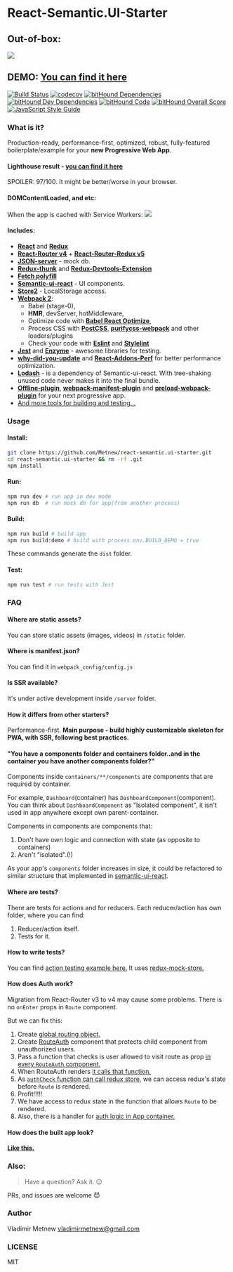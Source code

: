 # React-Semantic.UI-Starter

## Out-of-box:

![](https://github.com/Metnew/react-semantic.ui-starter/blob/for-gh/screen.gif)

## DEMO: [You can find it here](https://metnew.github.io/react-semantic.ui-starter/)

[![Build Status](https://travis-ci.org/Metnew/react-semantic.ui-starter.svg?branch=master)](https://travis-ci.org/Metnew/react-semantic.ui-starter)
[![codecov](https://codecov.io/gh/Metnew/react-semantic.ui-starter/branch/master/graph/badge.svg)](https://codecov.io/gh/Metnew/react-semantic.ui-starter)
[![bitHound Dependencies](https://www.bithound.io/github/Metnew/react-semantic.ui-starter/badges/dependencies.svg)](https://www.bithound.io/github/Metnew/react-semantic.ui-starter/master/dependencies/npm)
[![bitHound Dev Dependencies](https://www.bithound.io/github/Metnew/react-semantic.ui-starter/badges/devDependencies.svg)](https://www.bithound.io/github/Metnew/react-semantic.ui-starter/master/dependencies/npm)
[![bitHound Code](https://www.bithound.io/github/Metnew/react-semantic.ui-starter/badges/code.svg)](https://www.bithound.io/github/Metnew/react-semantic.ui-starter)
[![bitHound Overall Score](https://www.bithound.io/github/Metnew/react-semantic.ui-starter/badges/score.svg)](https://www.bithound.io/github/Metnew/react-semantic.ui-starter)
[![JavaScript Style Guide](https://img.shields.io/badge/code_style-standard-brightgreen.svg)](https://standardjs.com)
<!-- [![JavaScript Style Guide](https://cdn.rawgit.com/feross/standard/master/badge.svg)](https://github.com/feross/standard) -->
<!-- [![Code Climate](https://codeclimate.com/github/codeclimate/codeclimate/badges/gpa.svg)](https://codeclimate.com/github/codeclimate/codeclimate) -->

### What is it?
Production-ready, performance-first, optimized, robust, fully-featured boilerplate/example for your **new Progressive Web App**.

#### Lighthouse result - [you can find it here](https://googlechrome.github.io/lighthouse/viewer/?gist=cd19fc335d4dc2abfbba10ee550bd0c8)
SPOILER: 97/100. It might be better/worse in your browser.

#### DOMContentLoaded, and etc:
When the app is cached with Service Workers:
<img src="https://github.com/Metnew/react-semantic.ui-starter/blob/for-gh/after-cached.png" />

#### Includes:

- **[React](https://facebook.github.io/react/)** and **[Redux](http://redux.js.org/)**
- **[React-Router v4](https://github.com/ReactTraining/react-router)** + **[React-Router-Redux v5](https://github.com/reactjs/react-router-redux)**
- **[JSON-server](https://github.com/typicode/json-server)** - mock db.
- **[Redux-thunk](https://github.com/gaearon/redux-thunk)** and **[Redux-Devtools-Extension](https://github.com/zalmoxisus/redux-devtools-extension)**
- **[Fetch polyfill](https://github.com/github/fetch)**
- **[Semantic-ui-react](http://react.semantic-ui.com/)** - UI components.
- **[Store2](https://github.com/nbubna/store)** - LocalStorage access.
- **[Webpack 2](https://webpack.js.org)**:
    - Babel (stage-0),
    - **HMR**, devServer, hotMiddleware,
    - Optimize code with **[Babel React Optimize](https://github.com/thejameskyle/babel-react-optimize)**,
    - Process CSS with **[PostCSS](https://github.com/postcss/postcss)**, **[purifycss-webpack](https://github.com/webpack-contrib/purifycss-webpack)** and other loaders/plugins
    - Check your code with **[Eslint](https://github.com/eslint/eslint)** and **[Stylelint](https://github.com/stylelint/stylelint)**
- **[Jest](https://facebook.github.io/jest/)** and **[Enzyme](https://github.com/airbnb/enzyme)** - awesome libraries for testing.
- **[why-did-you-update](https://github.com/garbles/why-did-you-update)** and **[React-Addons-Perf](https://facebook.github.io/react/docs/perf.html)** for better performance optimization.
- **[Lodash](https://lodash.com/)** - is a dependency of Semantic-ui-react.  With tree-shaking unused code never makes it into the final bundle.
- **[Offline-plugin](https://github.com/NekR/offline-plugin)**, **[webpack-manifest-plugin](https://github.com/danethurber/webpack-manifest-plugin)** and **[preload-webpack-plugin](https://github.com/GoogleChrome/preload-webpack-plugin)** for your next progressive app.
- [And more tools for building and testing...](https://github.com/Metnew/react-semantic.ui-starter/blob/master/package.json)

### Usage

#### Install:
```bash
git clone https://github.com/Metnew/react-semantic.ui-starter.git
cd react-semantic.ui-starter && rm -rf .git
npm install
```

#### Run:

```bash
npm run dev # run app in dev mode
npm run db  # run mock db for app(from another process)
```

#### Build:

```bash
npm run build # build app
npm run build:demo # build with process.env.BUILD_DEMO = true
```

These commands generate the `dist` folder.

#### Test:

```bash
npm run test # run tests with Jest
```

### FAQ

#### Where are static assets?
You can store static assets (images, videos) in `/static` folder.

#### Where is manifest.json?
You can find it in `webpack_config/config.js`

#### Is SSR available?
It's under active development inside `/server` folder.

#### How it differs from other starters?
Performance-first.
**Main purpose - build highly customizable skeleton for PWA, with SSR, following best practices.**

#### "You have a components folder and containers folder..and in the container you have another components folder?"

Components inside `containers/**/components` are components that are required by container.

For example, `Dashboard`(container) has `DashboardComponent`(component). You can think about `DashboardComponent` as "Isolated component", it isn't used in app anywhere except own parent-container.

Components in components are components that:
1. Don't have own logic and connection with state (as opposite to containers)
2. Aren't "isolated".(!)

As your app's `components` folder increases in size, it could be refactored to similar structure that implemented in [semantic-ui-react]( https://github.com/Semantic-Org/Semantic-UI-React/tree/master/src).

#### Where are tests?
There are tests for actions and for reducers.
Each reducer/action has own folder, where you can find:
1. Reducer/action itself.
2. Tests for it.

#### How to write tests?
You can find [action testing example here.](https://github.com/Metnew/react-semantic.ui-starter/blob/master/src/common/actions/auth/index.test.js)
It uses [redux-mock-store.](https://github.com/Metnew/react-semantic.ui-starter/blob/master/src/common/actions/auth/index.test.js)

#### How does Auth work?
Migration from React-Router v3 to v4 may cause some problems.
There is no `onEnter` props in `Route` component.

But we can fix this:
1. Create [global routing object.](https://github.com/Metnew/react-semantic.ui-starter/blob/master/src/common/routing/index.jsx#L9)
2. Create [RouteAuth](https://github.com/Metnew/react-semantic.ui-starter/blob/master/src/common/components/RouteAuth/index.jsx) component that protects child component from unauthorized users.
3. Pass a function that checks is user allowed to visit route as prop [in every `RouteAuth` component.](https://github.com/Metnew/react-semantic.ui-starter/blob/master/src/common/routing/index.jsx#L52)
4. When RouteAuth renders [it calls that function.](https://github.com/Metnew/react-semantic.ui-starter/blob/master/src/common/routing/index.jsx#L52)
5. As [`authCheck` function can call redux store](https://github.com/Metnew/react-semantic.ui-starter/blob/master/src/common/components/Root/index.jsx#L19-L30), we can access redux's state before `Route` is rendered.
6. Profit!!!!!
7. We have access to redux state in the function that allows `Route` to be rendered.
8. Also, there is a handler for [auth logic in App container.](https://github.com/Metnew/react-semantic.ui-starter/blob/master/src/common/containers/App/index.jsx#L178-L184)

#### How does the built app look?
**[Like this.](https://github.com/Metnew/react-semantic.ui-starter/tree/gh-pages)**

### Also:

> Have a question? Ask it. :wink:

PRs, and issues are welcome :smiling_imp:

### Author
Vladimir Metnew <vladimirmetnew@gmail.com>

### LICENSE

MIT
